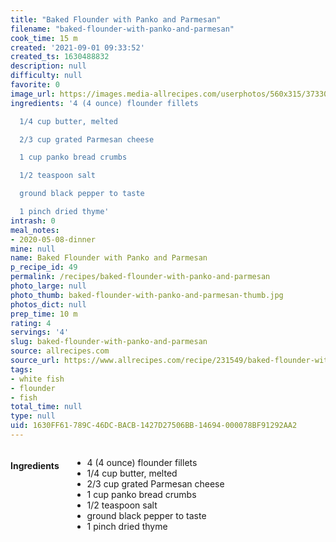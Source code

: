 ```yaml
---
title: "Baked Flounder with Panko and Parmesan"
filename: "baked-flounder-with-panko-and-parmesan"
cook_time: 15 m
created: '2021-09-01 09:33:52'
created_ts: 1630488832
description: null
difficulty: null
favorite: 0
image_url: https://images.media-allrecipes.com/userphotos/560x315/3733038.jpg
ingredients: '4 (4 ounce) flounder fillets

  1/4 cup butter, melted

  2/3 cup grated Parmesan cheese

  1 cup panko bread crumbs

  1/2 teaspoon salt

  ground black pepper to taste

  1 pinch dried thyme'
intrash: 0
meal_notes:
- 2020-05-08-dinner
mine: null
name: Baked Flounder with Panko and Parmesan
p_recipe_id: 49
permalink: /recipes/baked-flounder-with-panko-and-parmesan
photo_large: null
photo_thumb: baked-flounder-with-panko-and-parmesan-thumb.jpg
photos_dict: null
prep_time: 10 m
rating: 4
servings: '4'
slug: baked-flounder-with-panko-and-parmesan
source: allrecipes.com
source_url: https://www.allrecipes.com/recipe/231549/baked-flounder-with-panko-and-parmesan/
tags:
- white fish
- flounder
- fish
total_time: null
type: null
uid: 1630FF61-789C-46DC-BACB-1427D27506BB-14694-000078BF91292AA2
---
```

<div class="large-8 medium-7 columns" id="writeup">	</div><!-- #writeup -->
</div><!-- #row-one -->
<div class="row" id="row-two">	<div class="medium-4 small-5 columns" id="ingredients"><h4>Ingredients</h4><div class="box box-ingredients content"><ul>
<li>4 (4 ounce) flounder fillets</li>
<li>1/4 cup butter, melted</li>
<li>2/3 cup grated Parmesan cheese</li>
<li>1 cup panko bread crumbs</li>
<li>1/2 teaspoon salt</li>
<li>ground black pepper to taste</li>
<li>1 pinch dried thyme</li>
</ul>
</div>	</div>	<div class="medium-6 small-7 columns" id="directions">	</div>